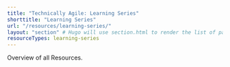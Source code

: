 ```yaml
---
title: "Technically Agile: Learning Series"
shorttitle: "Learning Series"
url: "/resources/learning-series/"
layout: "section" # Hugo will use section.html to render the list of pages
resourceTypes: learning-series
---
```


Overview of all Resources.
